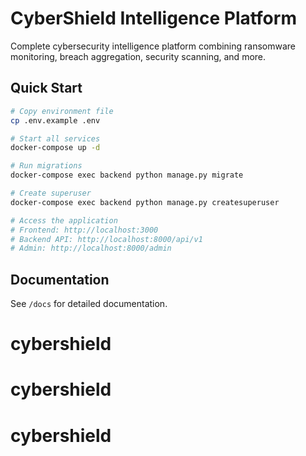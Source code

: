 # CyberShield Intelligence Platform

Complete cybersecurity intelligence platform combining ransomware monitoring, breach aggregation, security scanning, and more.

## Quick Start

```bash
# Copy environment file
cp .env.example .env

# Start all services
docker-compose up -d

# Run migrations
docker-compose exec backend python manage.py migrate

# Create superuser
docker-compose exec backend python manage.py createsuperuser

# Access the application
# Frontend: http://localhost:3000
# Backend API: http://localhost:8000/api/v1
# Admin: http://localhost:8000/admin
```

## Documentation

See `/docs` for detailed documentation.
# cybershield
# cybershield
# cybershield
